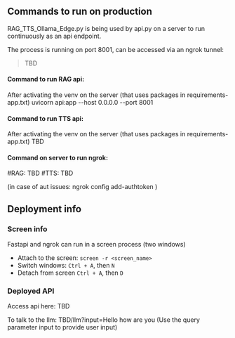 ## Commands to run on production

RAG_TTS_Ollama_Edge.py is being used by api.py on a server to run continuously as an api endpoint.

The process is running on port 8001, can be accessed via an ngrok tunnel:
> TBD

#### Command to run RAG api:
After activating the venv on the server (that uses packages in requirements-app.txt)
uvicorn api:app --host 0.0.0.0 --port 8001

#### Command to run TTS api:
After activating the venv on the server (that uses packages in requirements-app.txt)
TBD

#### Command on server to run ngrok:
#RAG: TBD
#TTS: TBD

(in case of aut issues:
ngrok config add-authtoken <authtoken>)


## Deployment info
### Screen info
Fastapi and ngrok can run in a screen process (two windows)
- Attach to the screen:
`screen -r <screen_name>`
- Switch windows:
`Ctrl + A`, then `N`
- Detach from screen
`Ctrl + A`, then `D`

### Deployed API
Access api here:
TBD

To talk to the llm:
TBD/llm?input=Hello how are you
(Use the query parameter input to provide user input)
